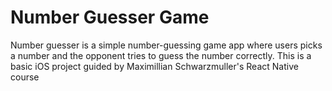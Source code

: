 # Number Guesser Game
Number guesser is a simple number-guessing game app where users picks a number and the opponent tries to guess the number correctly.
This is a basic iOS project guided by Maximillian Schwarzmuller's React Native course
